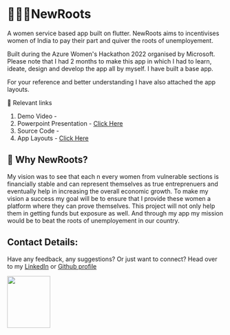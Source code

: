 
# 🤵🏼‍♀️NewRoots

A women service based app built on flutter. NewRoots aims to incentivises women of India to pay their part and quiver the roots of unemployement.

Built during the Azure Women's Hackathon 2022 organised by Microsoft. 
Please note that I had 2 months to make this app in which I had to learn, ideate, design and develop the app all by myself. I have built a base app.

For your reference and better understanding I have also attached the app layouts.

🔗 Relevant links 
   1. Demo Video - 
   2. Powerpoint Presentation - [Click Here](https://drive.google.com/file/d/1EofIBeHKW90-e2ckvlw35QvIUeo2-Jad/view?usp=sharing)
   3. Source Code - 
   4. App Layouts - [Click Here](https://drive.google.com/file/d/1MvWL52K1BJvL8sewsCM8rBDYOyUeReXF/view?usp=sharing)
   
## 🤔 Why NewRoots?

   My vision was to see that each n every women from vulnerable sections is financially stable and can represent              themselves as true entreprenuers and eventually help in increasing the overall economic growth. 
   To make my vision a success  my goal will be to ensure that I provide these women a platform where they can prove          themselves. This project will not only help them in getting funds but  exposure as well. 
   And through my app my mission would be to beat the roots of unemployement in our country.
   
## Contact Details:

   Have any feedback, any suggestions? Or just want to connect?
   Head over to my [LinkedIn](linkedin.com/in/ananya-gupta-497ab7229) or [Github profile](https://github.com/Ana4506)

<img src="https://user-images.githubusercontent.com/89125989/172112834-4e9b9f44-2b03-4eb1-8033-2b9f346e8556.png" width="100" height="120">


